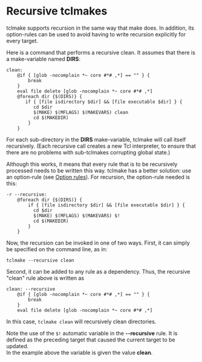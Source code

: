 # Recursive tclmakes

tclmake supports recursion in the same way that make does. In addition, its 
option-rules can be used to avoid having to write recursion explicitly for 
every target.

Here is a command that performs a recursive clean. It assumes that there is a 
make-variable named **DIRS**:

    clean:
		@if { [glob -nocomplain *~ core #*# ,*] == "" } {
    	    break
    	}
    	eval file delete [glob -nocomplain *~ core #*# ,*]
		@foreach dir {$(DIRS)} {
    	   if { [file isdirectory $dir] && [file executable $dir] } {
		      cd $dir
    		  $(MAKE) $(MFLAGS) $(MAKEVARS) clean
    		  cd $(MAKEDIR)
    	    }
    	}

For each sub-directory in the **DIRS** make-variable, tclmake will call itself 
recursively. (Each recursive call creates a new Tcl interpreter, to ensure that 
there are no problems with sub-tclmakes corrupting global state.)

Although this works, it means that every rule that is to be recursively 
processed needs to be written this way. tclmake has a better solution: use an 
option-rule (see [Option rules](./rules.md)). For recursion, the option-rule 
needed is this:

    -r --recursive:
		@foreach dir {$(DIRS)} {
    	    if { [file isdirectory $dir] && [file executable $dir] } {
    		  cd $dir
    		  $(MAKE) $(MFLAGS) $(MAKEVARS) $!
    		  cd $(MAKEDIR)
    	    }
    	}

Now, the recursion can be invoked in one of two ways. First, it can simply be 
specified on the command line, as in:

    tclmake --recursive clean

Second, it can be added to any rule as a dependency. Thus, the recursive 
"clean" rule above is written as

    clean: --recursive
		@if { [glob -nocomplain *~ core #*# ,*] == "" } {
    	    break
    	}
    	eval file delete [glob -nocomplain *~ core #*# ,*]

In this case, `tclmake clean` will recursively clean directories.

Note the use of the `$!` automatic variable in the **--recursive** rule.  It is 
defined as the preceding target that caused the current target to be updated.  
In the example above the variable is given the value **clean**.